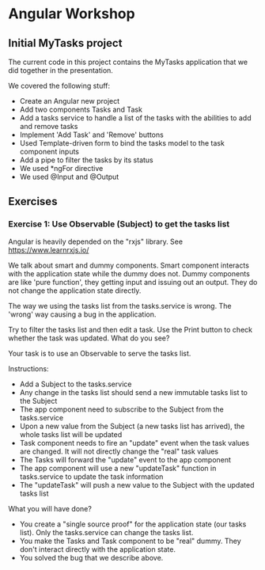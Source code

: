 # Angular Workshop

## Initial MyTasks project

The current code in this project contains the MyTasks application that we did together in the presentation. 

We covered the following stuff:
- Create an Angular new project
- Add two components Tasks and Task
- Add a tasks service to handle a list of the tasks with the abilities to add and remove tasks
- Implement 'Add Task' and 'Remove' buttons
- Used Template-driven form to bind the tasks model to the task component inputs
- Add a pipe to filter the tasks by its status
- We used *ngFor directive
- We used @Input and @Output


## Exercises

### Exercise 1: Use Observable (Subject) to get the tasks list

Angular is heavily depended on the "rxjs" library. See https://www.learnrxjs.io/

We talk about smart and dummy components. Smart component interacts with the application state while the dummy does not.
Dummy components are like 'pure function', they getting input and issuing out an output. They do not change the application state directly. 

The way we using the tasks list from the tasks.service is wrong. The 'wrong' way causing a bug in the application. 

Try to filter the tasks list and then edit a task. Use the Print button to check whether the task was updated. What do you see?

Your task is to use an Observable to serve the tasks list. 

Instructions:
- Add a Subject to the tasks.service
- Any change in the tasks list should send a new immutable tasks list to the Subject
- The app component need to subscribe to the Subject from the tasks.service
- Upon a new value from the Subject (a new tasks list has arrived), the whole tasks list will be updated
- Task component needs to fire an "update" event when the task values are changed. It will not directly change the "real" task values
- The Tasks will forward the "update" event to the app component
- The app component will use a new "updateTask" function in tasks.service to update the task information
- The "updateTask" will push a new value to the Subject with the updated tasks list

What you will have done?

- You create a "single source proof" for the application state (our tasks list). Only the tasks.service can change the tasks list.
- You make the Tasks and Task component to be "real" dummy. They don't interact directly with the application state.
- You solved the bug that we describe above.
